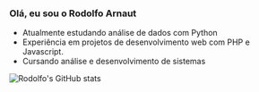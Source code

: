 ### Olá, eu sou o Rodolfo Arnaut

- Atualmente estudando análise de dados com Python
- Experiência em projetos de desenvolvimento web com PHP e Javascript. 
- Cursando análise e desenvolvimento de sistemas


![Rodolfo's GitHub stats](https://github-readme-stats.vercel.app/api?username=RodolfoArnaut&show_icons=true&theme=dark&langs_count=true)


